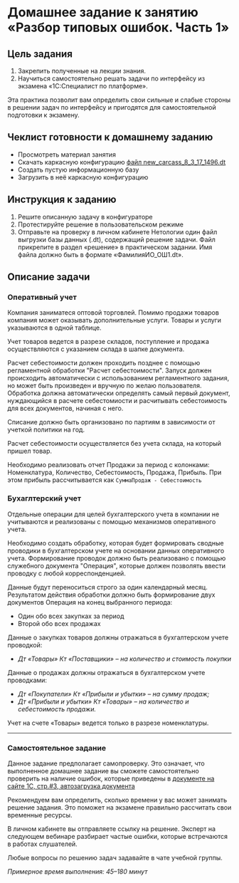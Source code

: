 # Домашнее задание к занятию «Разбор типовых ошибок. Часть 1»

## Цель задания

1. Закрепить полученные на лекции знания.
2. Научиться самостоятельно решать задачи по интерфейсу из экзамена «1С:Специалист по платформе».

Эта практика позволит вам определить свои сильные и слабые стороны в решении задач по интерфейсу и пригодятся для самостоятельной подготовки к экзамену.

## Чеклист готовности к домашнему заданию

- Просмотреть материал занятия
- Скачать каркасную конфигурацию [файл new_carcass_8_3_17_1496.dt](https://github.com/Bofh82/onec-mid-homeworks/blob/main/OCPS/new_carcass_8_3_17_1496.dt)
- Создать пустую информационную базу
- Загрузить в неё каркасную конфигурацию

## Инструкция к заданию

1. Решите описанную задачу в конфигураторе
2. Протестируйте решение в пользовательском режиме
3. Отправьте на проверку в личном кабинете Нетологии один файл выгрузки базы данных (.dt), содержащий решение задачи. Файл прикрепите в раздел «решение» в практическом задании. Имя файла должно быть в формате «ФамилияИО_ОШ1.dt».

## Описание задачи

### Оперативный учет

Компания заниматеся оптовой торговлей. Помимо продажи товаров компания может оказывать дополнительные услуги. Товары и услуги указываются в одной таблице.

Учет товаров ведется в разрезе складов, поступление и продажа осуществляются с указанием склада в шапке документа.

Расчет себестоимости должен проходить позднее с помощью регламентной обработки "Расчет себестоимости". Запуск должен происходить автоматически с использованием регламентного задания, но может быть произведен и вручную по желаю пользователя. Обработка должна автоматически определять самый первый документ, нуждающийся в расчете себестомиости и расчитывать себестоимость для всех документов, начиная с него.

Списание должно быть организовано по партиям в зависимости от учеткой политики на год. 

Расчет себестоимости осуществляется без учета склада, на который пришел товар.

Необходимо реализовать отчет Продажи за период с колонками: Номенклатура, Количество, Себестоимость, Продажа, Прибыль. При этом прибыль рассчитывается как `СуммаПродаж - Себестоимость`

### Бухаглтерский учет

Отдельные операции для целей бухгалтерского учета в компании не учитываются и реализованы с помощью механизмов оперативного учета.

Необходимо создать обработку, которая будет формировать сводные проводики в бухгалтерском учете на основании данных оперативного учета. Формирование проводок должно быть реализовано с помощью служебного документа "Операция", которые должен позволять ввести проводку с любой корреспонденцией.

Данные будут переноситься строго за один календарный месяц. Результатом действия обработки должно быть формирование двух документов Операция на конец выбранного периода:
- Один обо всех закупках за период
- Второй обо всех продажах

Данные о закупках товаров должны отражаться в бухгалтерском учете проводкой:
  - *Дт «Товары» Кт «Поставщики» – на количество и стоимость покупки*
    
Данные о продажах должны отражаться в бухгалтерском учете проводками:
  - *Дт «Покупатели» Кт «Прибыли и убытки» – на сумму продаж;*
  - *Дт «Прибыли и убытки» Кт «Товары» – на количество и себестоимость продажи.*

Учет на счете «Товары» ведется только в разрезе номенклатуры. 

------

### Самостоятельное задание 

Данное задание предполагает самопроверку. Это означает, что выполненное домашнее задание вы сможете самостоятельно проверить на наличие ошибок, которые приведены в [документе на сайте 1С, стр.#3, автозагрузка документа](https://static.1c.ru/rus/partners/training/files/ATT83PL.rtf?356jhteyner67j340)

Рекомендуем вам определить, сколько времени у вас может занимать решение задания. Это поможет на экзамене правильно рассчитать свои временные ресурсы.

В личном кабинете вы отправляете ссылку на решение. Эксперт на следующем вебинаре разбирает частые ошибки, которые встречаются в работах слушателей.

Любые вопросы по решению задач задавайте в чате учебной группы.

*Примерное время выполнения: 45–180 минут*

